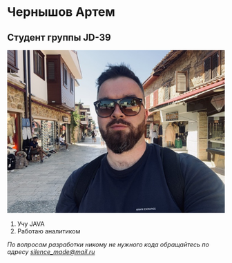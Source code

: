 # Чернышов Артем

## Студент группы JD-39

![](IMG_4904.jpg)

1. Учу JAVA
2. Работаю аналитиком

_По вопросам разработки никому не нужного кода
обращайтесь по адресу [silence_made@mail.ru](silence_made@mail.ru)_